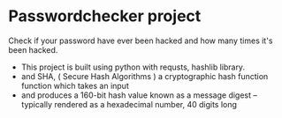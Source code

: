 # Passwordchecker project
 Check if your password have ever been hacked and how many times it's been hacked.
 * This project is built using python with requsts, hashlib library.
 * and SHA, ( Secure Hash Algorithms ) a cryptographic hash function function which takes an input 
 * and produces a 160-bit hash value known as a message digest – typically rendered as a hexadecimal number, 40 digits long
